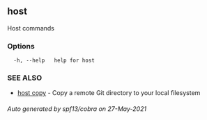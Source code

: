 ## host

Host commands

### Options

```
  -h, --help   help for host
```

### SEE ALSO

* [host copy](host_copy.md)	 - Copy a remote Git directory to your local filesystem

###### Auto generated by spf13/cobra on 27-May-2021

